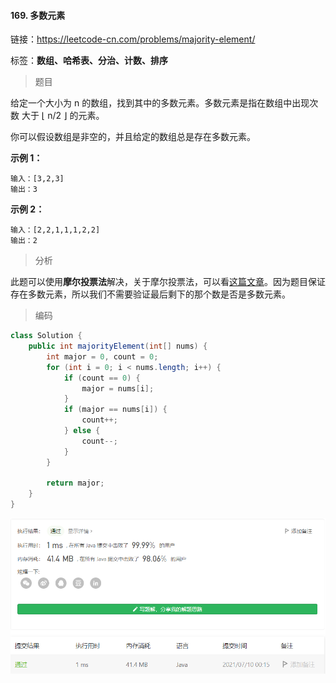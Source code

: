 #### 169. 多数元素

链接：https://leetcode-cn.com/problems/majority-element/

标签：**数组、哈希表、分治、计数、排序**

> 题目

给定一个大小为 n 的数组，找到其中的多数元素。多数元素是指在数组中出现次数 大于 ⌊ n/2 ⌋ 的元素。

你可以假设数组是非空的，并且给定的数组总是存在多数元素。

 **示例 1：**

```
输入：[3,2,3]
输出：3
```

**示例 2：**

```
输入：[2,2,1,1,1,2,2]
输出：2
```

> 分析

此题可以使用**摩尔投票法**解决，关于摩尔投票法，可以看[这篇文章](https://github.com/stronglxp/learnNote/blob/main/leetcode/%E8%A7%A3%E9%A2%98%E6%96%B9%E6%B3%95%E6%80%BB%E7%BB%93/%E4%BD%BF%E7%94%A8%E6%91%A9%E5%B0%94%E6%8A%95%E7%A5%A8%E6%B3%95%E8%A7%A3%E5%86%B3%E6%B1%82%E5%A4%9A%E6%95%B0%E9%97%AE%E9%A2%98.md)。因为题目保证存在多数元素，所以我们不需要验证最后剩下的那个数是否是多数元素。

> 编码

```java
class Solution {
    public int majorityElement(int[] nums) {
        int major = 0, count = 0;
        for (int i = 0; i < nums.length; i++) {
            if (count == 0) {
                major = nums[i];
            }
            if (major == nums[i]) {
                count++;
            } else {
                count--;
            }
        }

        return major;
    }
}
```

![image-20210710001513454](169.多数元素.assets/image-20210710001513454.png)